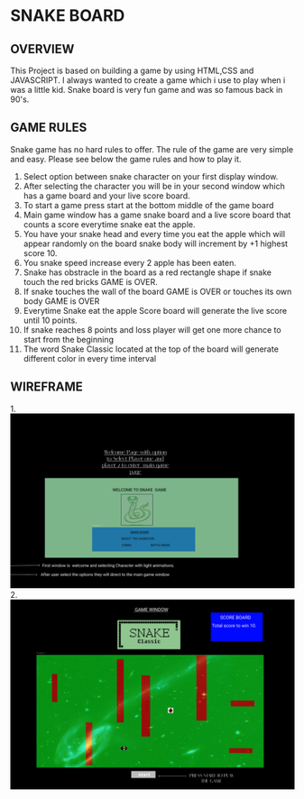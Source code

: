 <h1>SNAKE BOARD</H1>

<H2>OVERVIEW</H2>
This Project is based on building a game by using HTML,CSS and JAVASCRIPT. I always wanted to create a game which i use to play when i was a little kid. Snake board is very fun game and was so famous back in 90's.

<h2>GAME RULES</h2> 
 Snake game has no hard rules to offer. The rule of the game are very simple and easy. Please see below the game rules and how to play it.
 <ol>
 <li>Select option between snake character on your first display window.
 </li>
<li>After selecting the character you will be in your second window which has a game board and your live score board.
 </li>
 <li>To start a game press start at the bottom middle of the game board
 </li>
 <li>Main game window has a game snake board and a live score board that counts a score everytime snake eat the apple.
 </li>
 <li>You have your snake head and every time you eat the apple which will appear randomly on the board snake body will increment by +1 highest score 10.
 </li>
 <li>You snake speed increase every 2 apple has been eaten. 
 </li>
 <li>Snake has obstracle in the board as a red rectangle shape if snake touch the red bricks GAME is OVER.
 </li>
 <li>If snake touches the wall of the board GAME is OVER or touches its own body GAME is OVER </li>
 <li>Everytime Snake eat the apple Score board will generate the live score until 10 points. </li>
 <li>If snake reaches 8 points and loss player will get one more chance to start from the beginning</li>
 <li>The word Snake Classic located at the top of the board will generate different color in every time interval</li>
 
 </ol>


 <h2>WIREFRAME</h2>
1.
<img src='snake2.png'>
<br>
2.
<img src='snake.png'>
 











